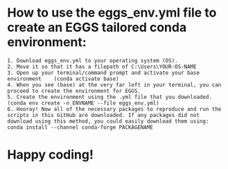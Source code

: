 # How to use the eggs_env.yml file to create an EGGS tailored conda environment:
    1. Download eggs_env.yml to your operating system (OS). 
    2. Move it so that it has a filepath of C:\Users\YOUR-OS-NAME
    3. Open up your terminal/command prompt and activate your base environment    (conda activate base)
    4. When you see (base) at the very far left in your terminal, you can proceed to create the environment for EGGS.
    5. Create the environment using the .yml file that you downloaded.
    (conda env create -n ENVNAME --file eggs_env.yml)
    6. Hooray! Now all of the necessary packages to reproduce and run the scripts in this GitHub are downloaded. If any packages did not download using this method, you could easily download them using: conda install --channel conda-forge PACKAGENAME
# Happy coding!
